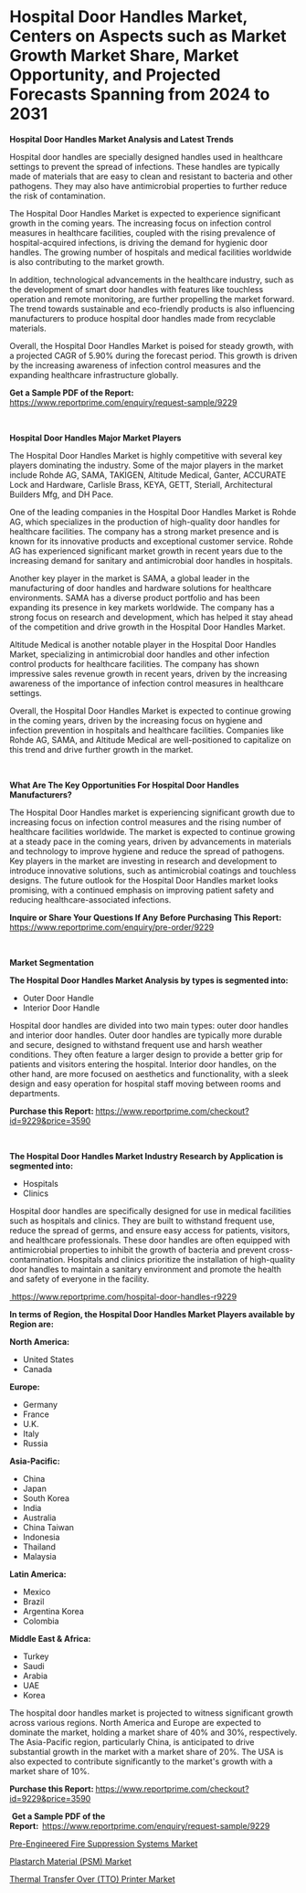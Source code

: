 <p><h1>Hospital Door Handles Market, Centers on Aspects such as Market Growth Market Share, Market Opportunity, and Projected Forecasts Spanning from 2024 to 2031</h1></p><p><strong>Hospital Door Handles Market Analysis and Latest Trends</strong></p>
<p><p>Hospital door handles are specially designed handles used in healthcare settings to prevent the spread of infections. These handles are typically made of materials that are easy to clean and resistant to bacteria and other pathogens. They may also have antimicrobial properties to further reduce the risk of contamination.</p><p>The Hospital Door Handles Market is expected to experience significant growth in the coming years. The increasing focus on infection control measures in healthcare facilities, coupled with the rising prevalence of hospital-acquired infections, is driving the demand for hygienic door handles. The growing number of hospitals and medical facilities worldwide is also contributing to the market growth.</p><p>In addition, technological advancements in the healthcare industry, such as the development of smart door handles with features like touchless operation and remote monitoring, are further propelling the market forward. The trend towards sustainable and eco-friendly products is also influencing manufacturers to produce hospital door handles made from recyclable materials.</p><p>Overall, the Hospital Door Handles Market is poised for steady growth, with a projected CAGR of 5.90% during the forecast period. This growth is driven by the increasing awareness of infection control measures and the expanding healthcare infrastructure globally.</p></p>
<p><strong>Get a Sample PDF of the Report:&nbsp;</strong> <a href="https://www.reportprime.com/enquiry/request-sample/9229">https://www.reportprime.com/enquiry/request-sample/9229</a></p>
<p>&nbsp;</p>
<p><strong>Hospital Door Handles Major Market Players</strong></p>
<p><p>The Hospital Door Handles Market is highly competitive with several key players dominating the industry. Some of the major players in the market include Rohde AG, SAMA, TAKIGEN, Altitude Medical, Ganter, ACCURATE Lock and Hardware, Carlisle Brass, KEYA, GETT, Steriall, Architectural Builders Mfg, and DH Pace.</p><p>One of the leading companies in the Hospital Door Handles Market is Rohde AG, which specializes in the production of high-quality door handles for healthcare facilities. The company has a strong market presence and is known for its innovative products and exceptional customer service. Rohde AG has experienced significant market growth in recent years due to the increasing demand for sanitary and antimicrobial door handles in hospitals.</p><p>Another key player in the market is SAMA, a global leader in the manufacturing of door handles and hardware solutions for healthcare environments. SAMA has a diverse product portfolio and has been expanding its presence in key markets worldwide. The company has a strong focus on research and development, which has helped it stay ahead of the competition and drive growth in the Hospital Door Handles Market.</p><p>Altitude Medical is another notable player in the Hospital Door Handles Market, specializing in antimicrobial door handles and other infection control products for healthcare facilities. The company has shown impressive sales revenue growth in recent years, driven by the increasing awareness of the importance of infection control measures in healthcare settings.</p><p>Overall, the Hospital Door Handles Market is expected to continue growing in the coming years, driven by the increasing focus on hygiene and infection prevention in hospitals and healthcare facilities. Companies like Rohde AG, SAMA, and Altitude Medical are well-positioned to capitalize on this trend and drive further growth in the market.</p></p>
<p>&nbsp;</p>
<p><strong>What Are The Key Opportunities For Hospital Door Handles Manufacturers?</strong></p>
<p><p>The Hospital Door Handles market is experiencing significant growth due to increasing focus on infection control measures and the rising number of healthcare facilities worldwide. The market is expected to continue growing at a steady pace in the coming years, driven by advancements in materials and technology to improve hygiene and reduce the spread of pathogens. Key players in the market are investing in research and development to introduce innovative solutions, such as antimicrobial coatings and touchless designs. The future outlook for the Hospital Door Handles market looks promising, with a continued emphasis on improving patient safety and reducing healthcare-associated infections.</p></p>
<p><strong>Inquire or Share Your Questions If Any Before Purchasing This Report:</strong> <a href="https://www.reportprime.com/enquiry/pre-order/9229">https://www.reportprime.com/enquiry/pre-order/9229</a></p>
<p>&nbsp;</p>
<p><strong>Market Segmentation</strong></p>
<p><strong>The Hospital Door Handles Market Analysis by types is segmented into:</strong></p>
<p><ul><li>Outer Door Handle</li><li>Interior Door Handle</li></ul></p>
<p><p>Hospital door handles are divided into two main types: outer door handles and interior door handles. Outer door handles are typically more durable and secure, designed to withstand frequent use and harsh weather conditions. They often feature a larger design to provide a better grip for patients and visitors entering the hospital. Interior door handles, on the other hand, are more focused on aesthetics and functionality, with a sleek design and easy operation for hospital staff moving between rooms and departments.</p></p>
<p><strong>Purchase this Report:&nbsp;</strong><a href="https://www.reportprime.com/checkout?id=9229&price=3590">https://www.reportprime.com/checkout?id=9229&price=3590</a></p>
<p>&nbsp;</p>
<p><strong>The Hospital Door Handles Market Industry Research by Application is segmented into:</strong></p>
<p><ul><li>Hospitals</li><li>Clinics</li></ul></p>
<p><p>Hospital door handles are specifically designed for use in medical facilities such as hospitals and clinics. They are built to withstand frequent use, reduce the spread of germs, and ensure easy access for patients, visitors, and healthcare professionals. These door handles are often equipped with antimicrobial properties to inhibit the growth of bacteria and prevent cross-contamination. Hospitals and clinics prioritize the installation of high-quality door handles to maintain a sanitary environment and promote the health and safety of everyone in the facility.</p></p>
<p><a href="https://www.reportprime.com/hospital-door-handles-r9229">&nbsp;https://www.reportprime.com/hospital-door-handles-r9229</a></p>
<p><strong>In terms of Region, the Hospital Door Handles Market Players available by Region are:</strong></p>
<p>
    <p> <strong> North America: </strong>
        <ul>
            <li>United States</li>
            <li>Canada</li>
        </ul>
        </p> 
    <p> <strong> Europe: </strong>
        <ul>
            <li>Germany</li>
            <li>France</li>
            <li>U.K.</li>
            <li>Italy</li>
            <li>Russia</li>
        </ul>
        </p> 
    <p> <strong> Asia-Pacific: </strong>
        <ul>
            <li>China</li>
            <li>Japan</li>
            <li>South Korea</li>
            <li>India</li>
            <li>Australia</li>
            <li>China Taiwan</li>
            <li>Indonesia</li>
            <li>Thailand</li>
            <li>Malaysia</li>
        </ul>
        </p> 
    <p> <strong> Latin America: </strong>
        <ul>
            <li>Mexico</li>
            <li>Brazil</li>
            <li>Argentina Korea</li>
            <li>Colombia</li>
        </ul>
        </p> 
    <p> <strong> Middle East & Africa: </strong>
        <ul>
            <li>Turkey</li>
            <li>Saudi</li>
            <li>Arabia</li>
            <li>UAE</li>
            <li>Korea</li>
        </ul>
    </p>
    </p>
<p><p>The hospital door handles market is projected to witness significant growth across various regions. North America and Europe are expected to dominate the market, holding a market share of 40% and 30%, respectively. The Asia-Pacific region, particularly China, is anticipated to drive substantial growth in the market with a market share of 20%. The USA is also expected to contribute significantly to the market's growth with a market share of 10%.</p></p>
<p><strong>Purchase this Report: </strong><a href="https://www.reportprime.com/checkout?id=9229&price=3590">https://www.reportprime.com/checkout?id=9229&price=3590</a></p>
<p>&nbsp;<strong>Get a Sample PDF of the Report:&nbsp;&nbsp;</strong><a href="https://www.reportprime.com/enquiry/request-sample/9229">https://www.reportprime.com/enquiry/request-sample/9229</a></p>
<p><strong></strong></p>
<p><p><a href="https://www.linkedin.com/pulse/pre-engineered-fire-suppression-systems-market-comprehensive-uuhce?trackingId=TRT7ayxLEKG308bggU6cnw%3D%3D">Pre-Engineered Fire Suppression Systems Market</a></p><p><a href="https://www.linkedin.com/pulse/global-plastarch-material-psm-market-size-trends-insights-projections-ovwoe?trackingId=3fOEln3wdiNdx0CjCuAPug%3D%3D">Plastarch Material (PSM) Market</a></p><p><a href="https://www.linkedin.com/pulse/thermal-transfer-over-tto-printer-market-size-share-global-w4cfe?trackingId=rbnt3Rb8YmfuF2sjXDICDQ%3D%3D">Thermal Transfer Over (TTO) Printer Market</a></p></p>